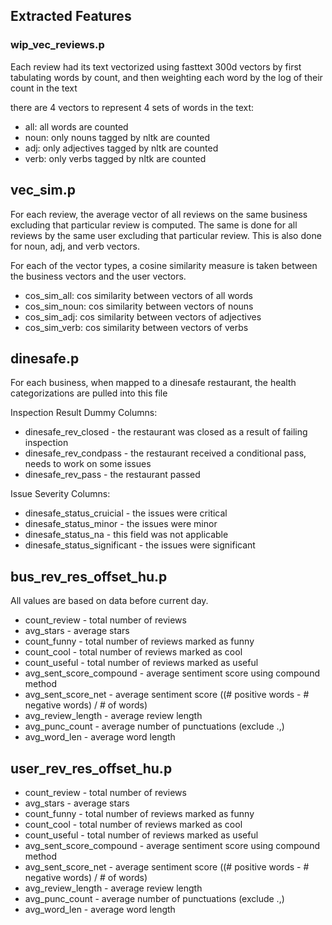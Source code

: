 ## Extracted Features

### wip_vec_reviews.p
Each review had its text vectorized using fasttext 300d vectors by first tabulating words by count, and then weighting each word by the log of their count in the text

there are 4 vectors to represent 4 sets of words in the text:
- all: all words are counted
- noun: only nouns tagged by nltk are counted
- adj: only adjectives tagged by nltk are counted
- verb: only verbs tagged by nltk are counted

## vec_sim.p
For each review, the average vector of all reviews on the same business excluding that particular review is computed. The same is done for all reviews by the same user excluding that particular review. This is also done for noun, adj, and verb vectors.

For each of the vector types, a cosine similarity measure is taken between the business vectors and the user vectors.
- cos_sim_all: cos similarity between vectors of all words
- cos_sim_noun: cos similarity between vectors of nouns
- cos_sim_adj: cos similarity between vectors of adjectives
- cos_sim_verb: cos similarity between vectors of verbs

## dinesafe.p
For each business, when mapped to a dinesafe restaurant, the health categorizations are pulled into this file

Inspection Result Dummy Columns:
- dinesafe_rev_closed - the restaurant was closed as a result of failing inspection
- dinesafe_rev_condpass - the restaurant received a conditional pass, needs to work on some issues
- dinesafe_rev_pass - the restaurant passed

Issue Severity Columns:
- dinesafe_status_cruicial - the issues were critical
- dinesafe_status_minor - the issues were minor
- dinesafe_status_na - this field was not applicable
- dinesafe_status_significant - the issues were significant

## bus_rev_res_offset_hu.p
All values are based on data before current day.   
- count_review - total number of reviews
- avg_stars - average stars
- count_funny - total number of reviews marked as funny
- count_cool - total number of reviews marked as cool
- count_useful - total number of reviews marked as useful
- avg_sent_score_compound - average sentiment score using compound method
- avg_sent_score_net - average sentiment score ((# positive words - # negative words) / # of words)
- avg_review_length - average review length
- avg_punc_count - average number of punctuations (exclude .,)
- avg_word_len - average word length

## user_rev_res_offset_hu.p

- count_review - total number of reviews
- avg_stars - average stars
- count_funny - total number of reviews marked as funny
- count_cool - total number of reviews marked as cool
- count_useful - total number of reviews marked as useful
- avg_sent_score_compound - average sentiment score using compound method
- avg_sent_score_net - average sentiment score ((# positive words - # negative words) / # of words)
- avg_review_length - average review length
- avg_punc_count - average number of punctuations (exclude .,)
- avg_word_len - average word length

